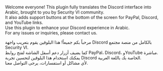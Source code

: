 Welcome everyone! This plugin fully translates the Discord interface into Arabic, brought to you by Security VI community.  
It also adds support buttons at the bottom of the screen for PayPal, Discord, and YouTube links.  
Use this plugin to enhance your Discord experience in Arabic.  
For any issues or inquiries, please contact us.


مرحباً بكم جميعاً! هذا البلوقين يقوم بتعريب واجهة Discord بالكامل من منصة مجتمع Security VI.  
كما يضيف أزرار دعم أسفل الشاشة لفتح روابط PayPal، Discord، وYouTube مباشرة.  
يمكنك استخدام هذا البلوقين لتحسين تجربة Discord الخاصة بك باللغة العربية.  
لأي مشاكل أو استفسارات، يرجى التواصل معنا.
